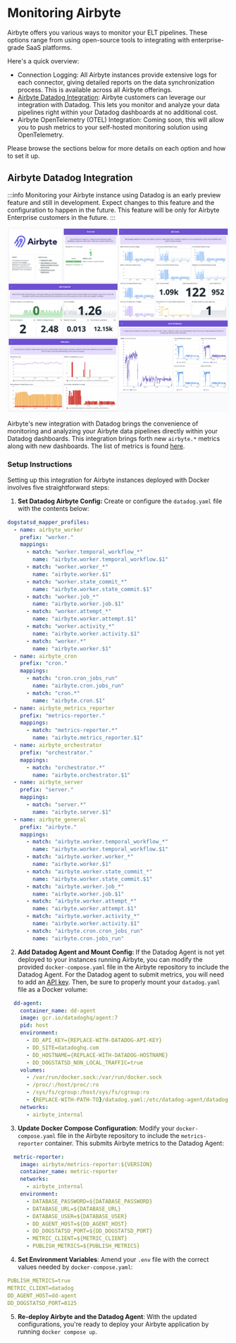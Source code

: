 # Monitoring Airbyte


Airbyte offers you various ways to monitor your ELT pipelines. These options range from using open-source tools to integrating with enterprise-grade SaaS platforms.

Here's a quick overview:
* Connection Logging: All Airbyte instances provide extensive logs for each connector, giving detailed reports on the data synchronization process. This is available across all Airbyte offerings.
* [Airbyte Datadog Integration](#airbyte-datadog-integration): Airbyte customers can leverage our integration with Datadog. This lets you monitor and analyze your data pipelines right within your Datadog dashboards at no additional cost.
* Airbyte OpenTelemetry (OTEL) Integration: Coming soon, this will allow you to push metrics to your self-hosted monitoring solution using OpenTelemetry.

Please browse the sections below for more details on each option and how to set it up.

## Airbyte Datadog Integration


:::info
Monitoring your Airbyte instance using Datadog is an early preview feature and still in development.
Expect changes to this feature and the configuration to happen in the future. This feature will be
only for Airbyte Enterprise customers in the future.
:::

![Datadog's Airbyte Integration Dashboard](assets/DatadogAirbyteIntegration_OutOfTheBox_Dashboard.png)

Airbyte's new integration with Datadog brings the convenience of monitoring and analyzing your Airbyte data pipelines directly within your Datadog dashboards. 
This integration brings forth new `airbyte.*` metrics along with new dashboards. The list of metrics is found [here](https://docs.datadoghq.com/integrations/airbyte/#data-collected).

### Setup Instructions

Setting up this integration for Airbyte instances deployed with Docker involves five straightforward steps:


1. **Set Datadog Airbyte Config:** Create or configure the `datadog.yaml` file with the contents below:

```yaml
dogstatsd_mapper_profiles:
  - name: airbyte_worker
    prefix: "worker."
    mappings:
      - match: "worker.temporal_workflow_*"
        name: "airbyte.worker.temporal_workflow.$1"
      - match: "worker.worker_*"
        name: "airbyte.worker.$1"
      - match: "worker.state_commit_*"
        name: "airbyte.worker.state_commit.$1"
      - match: "worker.job_*"
        name: "airbyte.worker.job.$1"
      - match: "worker.attempt_*"
        name: "airbyte.worker.attempt.$1"
      - match: "worker.activity_*"
        name: "airbyte.worker.activity.$1"
      - match: "worker.*"
        name: "airbyte.worker.$1"
  - name: airbyte_cron
    prefix: "cron."
    mappings:
      - match: "cron.cron_jobs_run"
        name: "airbyte.cron.jobs_run"
      - match: "cron.*"
        name: "airbyte.cron.$1"
  - name: airbyte_metrics_reporter
    prefix: "metrics-reporter."
    mappings:
      - match: "metrics-reporter.*"
        name: "airbyte.metrics_reporter.$1"
  - name: airbyte_orchestrator
    prefix: "orchestrator."
    mappings:
      - match: "orchestrator.*"
        name: "airbyte.orchestrator.$1"
  - name: airbyte_server
    prefix: "server."
    mappings:
      - match: "server.*"
        name: "airbyte.server.$1"
  - name: airbyte_general
    prefix: "airbyte."
    mappings:
      - match: "airbyte.worker.temporal_workflow_*"
        name: "airbyte.worker.temporal_workflow.$1"
      - match: "airbyte.worker.worker_*"
        name: "airbyte.worker.$1"
      - match: "airbyte.worker.state_commit_*"
        name: "airbyte.worker.state_commit.$1"
      - match: "airbyte.worker.job_*"
        name: "airbyte.worker.job.$1"
      - match: "airbyte.worker.attempt_*"
        name: "airbyte.worker.attempt.$1"
      - match: "airbyte.worker.activity_*"
        name: "airbyte.worker.activity.$1"
      - match: "airbyte.cron.cron_jobs_run"
        name: "airbyte.cron.jobs_run"
```

2. **Add Datadog Agent and Mount Config:** If the Datadog Agent is not yet deployed to your instances running Airbyte, you can modify the provided  `docker-compose.yaml` file in the Airbyte repository to include the Datadog Agent. For the Datadog agent to submit metrics, you will need to add an [API key](https://docs.datadoghq.com/account_management/api-app-keys/#add-an-api-key-or-client-token). Then, be sure to properly mount your `datadog.yaml` file as a Docker volume:

```yaml
  dd-agent:
    container_name: dd-agent
    image: gcr.io/datadoghq/agent:7
    pid: host
    environment:
      - DD_API_KEY={REPLACE-WITH-DATADOG-API-KEY}
      - DD_SITE=datadoghq.com
      - DD_HOSTNAME={REPLACE-WITH-DATADOG-HOSTNAME}
      - DD_DOGSTATSD_NON_LOCAL_TRAFFIC=true
    volumes:
      - /var/run/docker.sock:/var/run/docker.sock
      - /proc/:/host/proc/:ro
      - /sys/fs/cgroup:/host/sys/fs/cgroup:ro
      - {REPLACE-WITH-PATH-TO}/datadog.yaml:/etc/datadog-agent/datadog.yaml
    networks:
      - airbyte_internal
```

3. **Update Docker Compose Configuration**: Modify your `docker-compose.yaml` file in the Airbyte repository to include the `metrics-reporter` container. This submits Airbyte metrics to the Datadog Agent:

```yaml
  metric-reporter:
    image: airbyte/metrics-reporter:${VERSION}
    container_name: metric-reporter
    networks:
      - airbyte_internal
    environment:
      - DATABASE_PASSWORD=${DATABASE_PASSWORD}
      - DATABASE_URL=${DATABASE_URL}
      - DATABASE_USER=${DATABASE_USER}
      - DD_AGENT_HOST=${DD_AGENT_HOST}
      - DD_DOGSTATSD_PORT=${DD_DOGSTATSD_PORT}
      - METRIC_CLIENT=${METRIC_CLIENT}
      - PUBLISH_METRICS=${PUBLISH_METRICS}
```

4. **Set Environment Variables**: Amend your `.env` file with the correct values needed by `docker-compose.yaml`:

```yaml
PUBLISH_METRICS=true
METRIC_CLIENT=datadog
DD_AGENT_HOST=dd-agent
DD_DOGSTATSD_PORT=8125
```

5. **Re-deploy Airbyte and the Datadog Agent**: With the updated configurations, you're ready to deploy your Airbyte application by running `docker compose up`.



